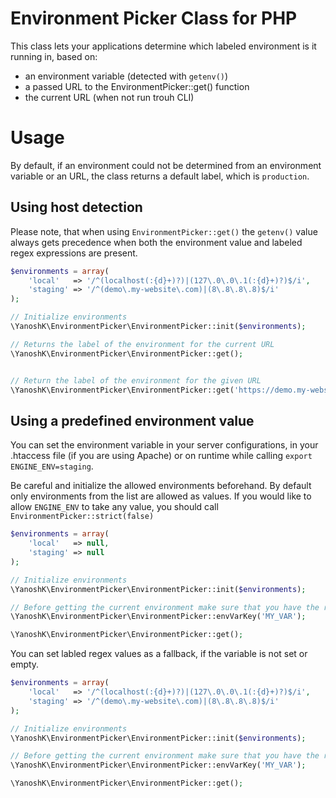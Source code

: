Environment Picker Class for PHP
================================

This class lets your applications determine which labeled environment is it running in, based on:
- an environment variable (detected with `getenv()`)
- a passed URL to the EnvironmentPicker::get() function
- the current URL (when not run trouh CLI)


Usage
=====

By default, if an environment could not be determined from an environment variable
or an URL, the class returns a default label, which is `production`.

Using host detection
--------------------

Please note, that when using `EnvironmentPicker::get()` the `getenv()` value always
gets precedence when both the environment value and labeled regex expressions are present.

```php
$environments = array(
    'local'   => '/^(localhost(:{d}+)?)|(127\.0\.0\.1(:{d}+)?)$/i',
    'staging' => '/^(demo\.my-website\.com)|(8\.8\.8\.8)$/i'
);

// Initialize environments
\YanoshK\EnvironmentPicker\EnvironmentPicker::init($environments);

// Returns the label of the environment for the current URL
\YanoshK\EnvironmentPicker\EnvironmentPicker::get();


// Return the label of the environment for the given URL
\YanoshK\EnvironmentPicker\EnvironmentPicker::get('https://demo.my-website.com/foo/bar');
```


Using a predefined environment value
------------------------------------

You can set the environment variable in your server configurations, in your .htaccess file
(if you are using Apache) or on runtime while calling `export ENGINE_ENV=staging`.

Be careful and initialize the allowed environments beforehand. By default only 
environments from the list are allowed as values. If you would like to allow `ENGINE_ENV`
to take any value, you should call `EnvironmentPicker::strict(false)`

```php
$environments = array(
    'local'   => null,
    'staging' => null
);

// Initialize environments
\YanoshK\EnvironmentPicker\EnvironmentPicker::init($environments);

// Before getting the current environment make sure that you have the right variable name
\YanoshK\EnvironmentPicker\EnvironmentPicker::envVarKey('MY_VAR');

\YanoshK\EnvironmentPicker\EnvironmentPicker::get();
```

You can set labled regex values as a fallback, if the variable is not set or empty.

```php
$environments = array(
    'local'   => '/^(localhost(:{d}+)?)|(127\.0\.0\.1(:{d}+)?)$/i',
    'staging' => '/^(demo\.my-website\.com)|(8\.8\.8\.8)$/i'
);

// Initialize environments
\YanoshK\EnvironmentPicker\EnvironmentPicker::init($environments);

// Before getting the current environment make sure that you have the right variable name
\YanoshK\EnvironmentPicker\EnvironmentPicker::envVarKey('MY_VAR');

\YanoshK\EnvironmentPicker\EnvironmentPicker::get();
```